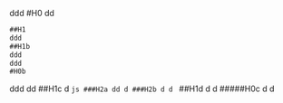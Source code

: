 ddd
#H0
dd
```js
##H1
ddd
##H1b
ddd
ddd
#H0b
```
ddd
dd
##H1c
d
`js
###H2a
dd
d
###H2b
d
d
`
##H1d
d
d
#####H0c
d
d
